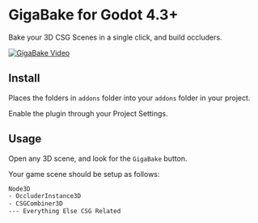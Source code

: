 # GigaBake for Godot 4.3+

Bake your 3D CSG Scenes in a single click, and build occluders.

[![GigaBake Video](https://img.youtube.com/vi/YgN4bHHGhKA/0.jpg)](https://www.youtube.com/watch?v=YgN4bHHGhKA)

## Install

Places the folders in `addons` folder into your `addons` folder in your project.

Enable the plugin through your Project Settings.

## Usage

Open any 3D scene, and look for the `GigaBake` button.

Your game scene should be setup as follows:

```sh
Node3D
- OccluderInstance3D
- CSGCombiner3D
--- Everything Else CSG Related
```